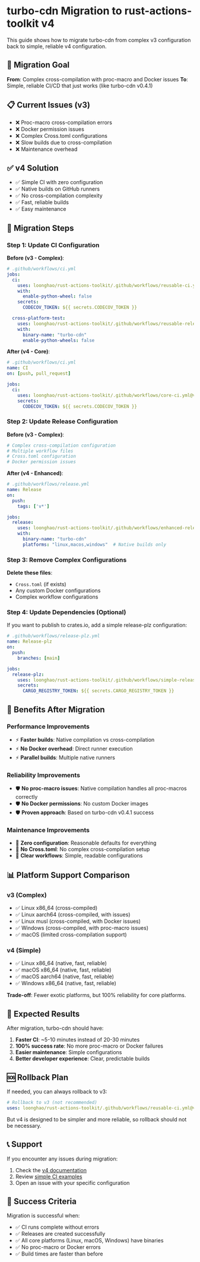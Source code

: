 # turbo-cdn Migration to rust-actions-toolkit v4

This guide shows how to migrate turbo-cdn from complex v3 configuration back to simple, reliable v4 configuration.

## 🎯 Migration Goal

**From**: Complex cross-compilation with proc-macro and Docker issues
**To**: Simple, reliable CI/CD that just works (like turbo-cdn v0.4.1)

## 📋 Current Issues (v3)

- ❌ Proc-macro cross-compilation errors
- ❌ Docker permission issues
- ❌ Complex Cross.toml configurations
- ❌ Slow builds due to cross-compilation
- ❌ Maintenance overhead

## ✅ v4 Solution

- ✅ Simple CI with zero configuration
- ✅ Native builds on GitHub runners
- ✅ No cross-compilation complexity
- ✅ Fast, reliable builds
- ✅ Easy maintenance

## 🔄 Migration Steps

### Step 1: Update CI Configuration

**Before (v3 - Complex)**:
```yaml
# .github/workflows/ci.yml
jobs:
  ci:
    uses: loonghao/rust-actions-toolkit/.github/workflows/reusable-ci.yml@v3.0.5
    with:
      enable-python-wheel: false
    secrets:
      CODECOV_TOKEN: ${{ secrets.CODECOV_TOKEN }}

  cross-platform-test:
    uses: loonghao/rust-actions-toolkit/.github/workflows/reusable-release.yml@v3.0.5
    with:
      binary-name: "turbo-cdn"
      enable-python-wheels: false
```

**After (v4 - Core)**:
```yaml
# .github/workflows/ci.yml
name: CI
on: [push, pull_request]

jobs:
  ci:
    uses: loonghao/rust-actions-toolkit/.github/workflows/core-ci.yml@v4
    secrets:
      CODECOV_TOKEN: ${{ secrets.CODECOV_TOKEN }}
```

### Step 2: Update Release Configuration

**Before (v3 - Complex)**:
```yaml
# Complex cross-compilation configuration
# Multiple workflow files
# Cross.toml configuration
# Docker permission issues
```

**After (v4 - Enhanced)**:
```yaml
# .github/workflows/release.yml
name: Release
on:
  push:
    tags: ['v*']

jobs:
  release:
    uses: loonghao/rust-actions-toolkit/.github/workflows/enhanced-release.yml@v4
    with:
      binary-name: "turbo-cdn"
      platforms: "linux,macos,windows"  # Native builds only
```

### Step 3: Remove Complex Configurations

**Delete these files**:
- `Cross.toml` (if exists)
- Any custom Docker configurations
- Complex workflow configurations

### Step 4: Update Dependencies (Optional)

If you want to publish to crates.io, add a simple release-plz configuration:

```yaml
# .github/workflows/release-plz.yml
name: Release-plz
on:
  push:
    branches: [main]

jobs:
  release-plz:
    uses: loonghao/rust-actions-toolkit/.github/workflows/simple-release-plz.yml@v4
    secrets:
      CARGO_REGISTRY_TOKEN: ${{ secrets.CARGO_REGISTRY_TOKEN }}
```

## 🎉 Benefits After Migration

### Performance Improvements
- ⚡ **Faster builds**: Native compilation vs cross-compilation
- ⚡ **No Docker overhead**: Direct runner execution
- ⚡ **Parallel builds**: Multiple native runners

### Reliability Improvements
- 🛡️ **No proc-macro issues**: Native compilation handles all proc-macros correctly
- 🛡️ **No Docker permissions**: No custom Docker images
- 🛡️ **Proven approach**: Based on turbo-cdn v0.4.1 success

### Maintenance Improvements
- 🧹 **Zero configuration**: Reasonable defaults for everything
- 🧹 **No Cross.toml**: No complex cross-compilation setup
- 🧹 **Clear workflows**: Simple, readable configurations

## 📊 Platform Support Comparison

### v3 (Complex)
- ✅ Linux x86_64 (cross-compiled)
- ✅ Linux aarch64 (cross-compiled, with issues)
- ✅ Linux musl (cross-compiled, with Docker issues)
- ✅ Windows (cross-compiled, with proc-macro issues)
- ✅ macOS (limited cross-compilation support)

### v4 (Simple)
- ✅ Linux x86_64 (native, fast, reliable)
- ✅ macOS x86_64 (native, fast, reliable)
- ✅ macOS aarch64 (native, fast, reliable)
- ✅ Windows x86_64 (native, fast, reliable)

**Trade-off**: Fewer exotic platforms, but 100% reliability for core platforms.

## 🚀 Expected Results

After migration, turbo-cdn should have:

1. **Faster CI**: ~5-10 minutes instead of 20-30 minutes
2. **100% success rate**: No more proc-macro or Docker failures
3. **Easier maintenance**: Simple configurations
4. **Better developer experience**: Clear, predictable builds

## 🆘 Rollback Plan

If needed, you can always rollback to v3:

```yaml
# Rollback to v3 (not recommended)
uses: loonghao/rust-actions-toolkit/.github/workflows/reusable-ci.yml@v3
```

But v4 is designed to be simpler and more reliable, so rollback should not be necessary.

## 📞 Support

If you encounter any issues during migration:

1. Check the [v4 documentation](../v4/)
2. Review [simple CI examples](../examples/simple/)
3. Open an issue with your specific configuration

## 🎯 Success Criteria

Migration is successful when:

- ✅ CI runs complete without errors
- ✅ Releases are created successfully
- ✅ All core platforms (Linux, macOS, Windows) have binaries
- ✅ No proc-macro or Docker errors
- ✅ Build times are faster than before
